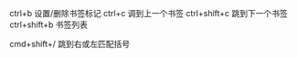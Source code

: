 ctrl+b          设置/删除书签标记
ctrl+c          调到上一个书签
ctrl+shift+c    跳到下一个书签
ctrl+shift+b    书签列表

cmd+shift+/     跳到右或左匹配括号